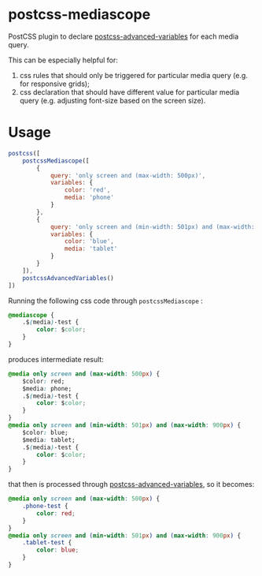 # postcss-mediascope

PostCSS plugin to declare [postcss-advanced-variables](https://github.com/jonathantneal/postcss-advanced-variables) for each media query.

This can be especially helpful for:

1. css rules that should only be triggered for particular media query (e.g. for responsive grids);
2. css declaration that should have different value for particular media query (e.g. adjusting font-size based on the screen size).

# Usage

```javascript
postcss([
    postcssMediascope([
        {
            query: 'only screen and (max-width: 500px)',
            variables: {
                color: 'red',
                media: 'phone'
            }
        },
        {
            query: 'only screen and (min-width: 501px) and (max-width: 900px)',
            variables: {
                color: 'blue',
                media: 'tablet'
            }
        }
    ]),
    postcssAdvancedVariables()
])

```

Running the following css code through `postcssMediascope` :

```css
@mediascope {
    .$(media)-test {
        color: $color;
    }
}
```

produces intermediate result:

```css
@media only screen and (max-width: 500px) {
    $color: red;
    $media: phone;
    .$(media)-test {
        color: $color;
    }
}
@media only screen and (min-width: 501px) and (max-width: 900px) {
    $color: blue;
    $media: tablet;
    .$(media)-test {
        color: $color;
    }
}
```

that then is processed through [postcss-advanced-variables](https://github.com/jonathantneal/postcss-advanced-variables), so it becomes:

```css
@media only screen and (max-width: 500px) {
    .phone-test {
        color: red;
    }
}
@media only screen and (min-width: 501px) and (max-width: 900px) {
    .tablet-test {
        color: blue;
    }
}
```
